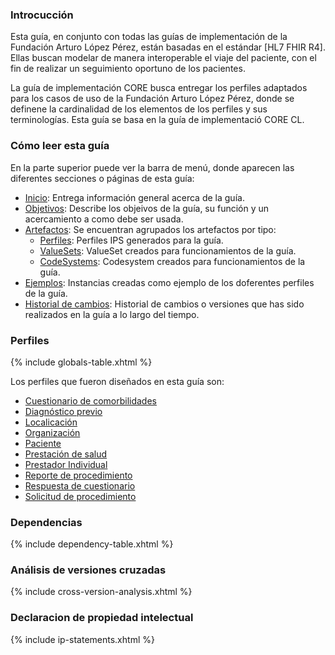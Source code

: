 ### Introcucción 

Esta guía, en conjunto con todas las guías de implementación de la Fundación Arturo López Pérez, están basadas en el estándar [HL7 FHIR R4].
Ellas buscan modelar de manera interoperable el viaje del paciente, con el fin de realizar un seguimiento oportuno de los pacientes.

La guía de implementación CORE busca entregar los perfiles adaptados para los casos de uso de la Fundación Arturo López Pérez, donde se definene la cardinalidad de los elementos de los perfiles y sus terminologías. Esta guía se basa en la guía de implementació CORE CL. 

### Cómo leer esta guía

En la parte superior puede ver la barra de menú, donde aparecen las diferentes secciones o páginas de esta guía:

* [Inicio](index.html): Entrega información general acerca de la guía.
* [Objetivos](objetivos.html): Describe los objeivos de la guía, su función y un acercamiento a como debe ser usada.
* [Artefactos](artifacts.html): Se encuentran agrupados los artefactos por tipo:
    * [Perfiles](artifacts.html#structures-resource-profiles): Perfiles IPS generados para la guía. 
    * [ValueSets](artifacts.html#terminology-value-sets): ValueSet creados para funcionamientos de la guía.
    * [CodeSystems](artifacts.html#terminology-code-systems): Codesystem creados para funcionamientos de la guía.
* [Ejemplos](artifacts.html#example-example-instances): Instancias creadas como ejemplo de los doferentes perfiles de la guía.
* [Historial de cambios](cambios.html): Historial de cambios o versiones que has sido realizados en la guía a lo largo del tiempo.


### Perfiles 

{% include globals-table.xhtml %}

Los perfiles que fueron diseñados en esta guía son: 

  * [Cuestionario de comorbilidades](StructureDefinition-Cuestionario.html)
  * [Diagnóstico previo](StructureDefinition-DiagnosticoPrevio.html)
  * [Localicación](StructureDefinition-Localizacion.html)
  * [Organización](StructureDefinition-Organizacion.html)
  * [Paciente](StructureDefinition-Paciente.html)
  * [Prestación de salud](StructureDefinition-PrestacionSalud.html)
  * [Prestador Individual](StructureDefinition-PrestadorIndividual.html)
  * [Reporte de procedimiento](StructureDefinition-ReporteProcedimiento.html)
  * [Respuesta de cuestionario](StructureDefinition-RespCuestionario.html)
  * [Solicitud de procedimiento](StructureDefinition-SolicitudProcedimiento.html)

### Dependencias

{% include dependency-table.xhtml %}


### Análisis de versiones cruzadas

{% include cross-version-analysis.xhtml %}


### Declaracion de propiedad intelectual

{% include ip-statements.xhtml %}
